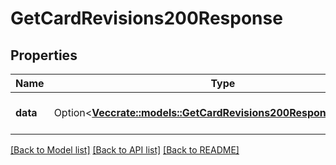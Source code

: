 # GetCardRevisions200Response

## Properties

Name | Type | Description | Notes
------------ | ------------- | ------------- | -------------
**data** | Option<[**Vec<crate::models::GetCardRevisions200ResponseDataInner>**](getCardRevisions_200_response_data_inner.md)> | A list of card revisions. | [optional]

[[Back to Model list]](../README.md#documentation-for-models) [[Back to API list]](../README.md#documentation-for-api-endpoints) [[Back to README]](../README.md)


